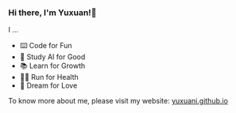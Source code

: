 ### Hi there, I'm Yuxuan!👋
I ...
- ⌨️ Code for Fun
- 🤔 Study AI for Good
- 📚 Learn for Growth
- 🏃‍♀️ Run for Health
- 🩷 Dream for Love

To know more about me, please visit my website: [yuxuani.github.io](https://yuxuani.github.io)
<!--
**yuxuani/yuxuani** is a ✨ _special_ ✨ repository because its `README.md` (this file) appears on your GitHub profile.

Here are some ideas to get you started:

- 🔭 I’m currently working on ...
- 🌱 I’m currently learning ...
- 👯 I’m looking to collaborate on ...
- 🤔 I’m looking for help with ...
- 💬 Ask me about ...
- 📫 How to reach me: ...
- 😄 Pronouns: ...
- ⚡ Fun fact: ...
-->
